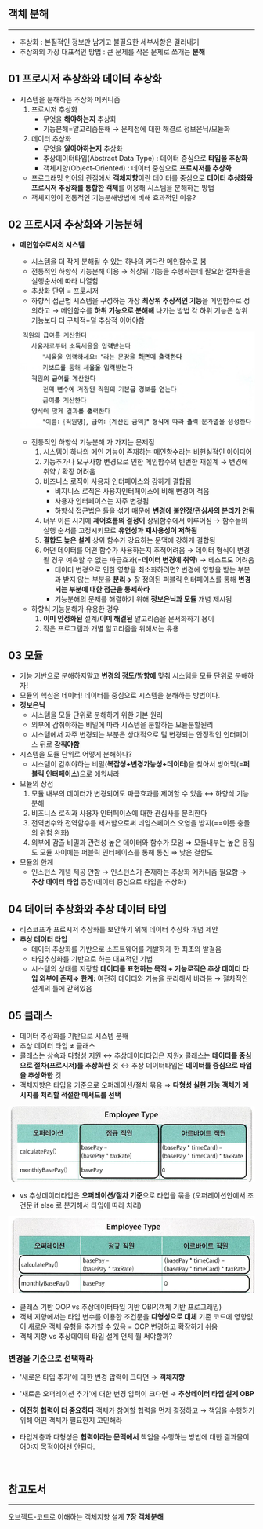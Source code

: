 ## 객체 분해
---
- 추상화 : 본질적인 정보만 남기고 불필요한 세부사항은 걸러내기
- 추상화의 가장 대표적인 방법 : 큰 문제를 작은 문제로 쪼개는 **분해**

## 01 프로시저 추상화와 데이터 추상화

- 시스템을 분해하는 추상화 메커니즘
    1. 프로시저 추상화
        - 무엇을 **해야하는지** 추상화
        - 기능분해=알고리즘분해 → 문제점에 대한 해결로 정보은닉/모듈화
    2. 데이터 추상화
        - 무엇을 **알아야하는지** 추상화
        - 추상데이터타입(Abstract Data Type) : 데이터 중심으로 **타입을 추상화**
        - 객체지향(Object-Oriented) : 데이터 중심으로 **프로시저를 추상화**
    - 프로그래밍 언어의 관점에서 **객체지향**이란 데이터를 중심으로 **데이터 추상화와 프로시저 추상화를 통합한 객체**를 이용해 시스템을 분해하는 방법
    - 객체지향이 전통적인 기능분해방법에 비해 효과적인 이유?

## 02 프로시저 추상화와 기능분해

- **메인함수로서의 시스템**
    - 시스템을 더 작게 분해될 수 있는 하나의 커다란 메인함수로 봄
    - 전통적인 하향식 기능분해 이용 → 최상위 기능을 수행하는데 필요한 절차들을 실행순서에 따라 나열함
    - 추상화 단위 = 프로시저
    - 하향식 접근법
    시스템을 구성하는 가장 **최상위 추상적인 기능**을 메인함수로 정의하고 → 메인함수를 **하위 기능으로 분해해** 나가는 방법
    각 하위 기능은 상위 기능보다 더 구체적+덜 추상적 이어야함

    ![하향식 기능분해](./images/2020-04-22-1.png)

    - 전통적인 하향식 기능분해 가 가지는 문제점
        1. 시스템이 하나의 메인 기능이 존재하는 메인함수라는 비현실적인 아이디어
        2. 기능추가나 요구사항 변경으로 인한 메인함수의 빈번한 재설계 → 변경에 취약 / 확장 어려움
        3. 비즈니스 로직이 사용자 인터페이스와 강하게 결합됨
            - 비지니스 로직은 사용자인터페이스에 비해 변경이 적음
            - 사용자 인터페이스는 자주 변경됨
            - 하향식 접근법은 둘을 섞기 때문에 **변경에 불안정/관심사의 분리가 안됨**
        4. 너무 이른 시기에 **제어흐름의 결정이** 상위함수에서 이루어짐 →
        함수들의 실행 순서를 고정시키므로 **유연성과 재사용성이 저하됨**
        5. **결합도 높은 설계**
        상위 함수가 강요하는 문맥에 강하게 결합됨
        6. 어떤 데이터를 어떤 함수가 사용하는지 추적어려움 → 데이터 형식이 변경될 경우 예측할 수 없는 파급효과(=**데이터 변경에 취약**)
        → 테스트도 어려움
            - 데이터 변경으로 인한 영향을 최소화하려면?
            변경에 영향을 받는 부분과 받지 않는 부분을 **분리→**
            잘 정의된 퍼블릭 인터페이스를 통해 **변경되는 부분에 대한 접근을 통제하라**
            - 기능분해의 문제를 해결하기 위해 **정보은닉과 모듈** 개념 제시됨
    - 하향식 기능분해가 유용한 경우
        1. **이미 안정화된** 설계/**이미 해결된** 알고리즘을 문서화하기 용이
        2. 작은 프로그램과 개별 알고리즘을 위해서는 유용

## 03 모듈

- 기능 기반으로 분해하지말고 **변경의 정도/방향에** 맞춰 시스템을 모듈 단위로 분해하자!
- 모듈의 핵심은 데이터!
데이터를 중심으로 시스템을 분해하는 방법이다.
- **정보은닉**
    - 시스템을 모듈 단위로 분해하기 위한 기본 원리
    - 외부에 감춰야하는 비밀에 따라 시스템을 분할하는 모듈분할원리
    - 시스템에서 자주 변경되는 부분은 상대적으로 덜 변경되는 안정적인 인터페이스 뒤로 **감춰야함**
- 시스템을 모듈 단위로 어떻게 분해하나?
    - 시스템이 감춰야하는 비밀(**복잡성+변경가능성+데이터**)을 찾아서 방어막(=**퍼블릭 인터페이스**)으로 에워싸라
- 모듈의 장점
    1. 모듈 내부의 데이터가 변경되어도 파급효과를 제어할 수 있음 ↔ 하향식 기능 분해
    2. 비즈니스 로직과 사용자 인터페이스에 대한 관심사를 분리한다
    3. 전역변수와 전역함수를 제거함으로써 네임스페이스 오염을 방지(==이름 충돌의 위험 완화)
    4. 외부에 감출 비밀과 관련성 높은 데이터와 함수가 모임 ⇒ 모듈내부는 높은 응집도
    모듈 사이에는 퍼블릭 인터페이스를 통해 통신 ⇒ 낮은 결합도
- 모듈의 한계
    - 인스턴스 개념 제공 안함 → 인스턴스가 존재하는 추상화 메커니즘 필요함 → **추상 데이터 타입** 등장(데이터 중심으로 타입을 추상화)

## 04 데이터 추상화와 추상 데이터 타입

- 리스코프가 프로시저 추상화를 보안하기 위해 데이터 추상화 개념 제안
- **추상 데이터 타입**
    - 데이터 추상화를 기반으로 소프트웨어를 개발하게 한 최초의 발걸음
    - 타입추상화를 기반으로 하는 대표적인 기법
    - 시스템의 상태를 저장할 **데이터를 표현하는 목적 + 기능로직은 추상 데이터 타입 외부에 존재⇒ 한계:** 여전히 데이터와 기능을 분리해서 바라봄 → 절차적인 설계의 틀에 갇혀있음

## 05 클래스

- 데이터 추상화를 기반으로 시스템 분해
- 추상 데이터 타입 ≠ 클래스
- 클래스는 상속과 다형성 지원 ↔ 추상데이터타입은 지원x
클래스는 **데이터를 중심으로 절차(프로시저)를 추상화한** 것 ↔ 추상 데이터타입은 **데이터를 중심으로 타입을 추상화한** 것
- 객체지향은 타입을 기준으로 오퍼레이션/절차 묶음 ⇒ **다형성 실현 가능
객체가 메시지를 처리할 적절한 메서드를 선택**

![객체지향](./images/2020-04-22-2.png)

- vs 
추상데이터타입은 **오퍼레이션/절차 기준**으로 타입을 묶음 (오퍼레이션안에서 조건문 if else 로 분기해서 타입에 따라 처리)

![추상데이터타입](./images/2020-04-22-3.png)

- 클래스 기반 OOP vs 추상데이터타입 기반 OBP(객체 기반 프로그래밍)
- 객체 지향에서는 타입 변수를 이용한 조건문을 **다형성으로 대체**
기존 코드에 영향없이 새로운 객체 유형을 추가할 수 있음 = OCP
변경하고 확장하기 쉬움
- 객체 지향 vs 추상데이터 타입 설계 언제 뭘 써야할까?

### 변경을 기준으로 선택해라

- '새로운 타입 추가'에 대한 변경 압력이 크다면 → **객체지향**
- '새로운 오퍼레이션 추가'에 대한 변경 압력이 크다면 → **추상데이터 타입 설계 OBP**

- **여전히 협력이 더 중요하다**
객체가 참여할 협력을 먼저 결정하고 → 책임을 수행하기 위해 어떤 객체가 필요한지 고민해라
- 타입계층과 다형성은 **협력이라는 문맥에서** 책임을 수행하는 방법에 대한 결과물이어야지 목적이어선 안된다.

<br>

## 참고도서
---
오브젝트-코드로 이해하는 객체지향 설계 **7장 객체분해**
